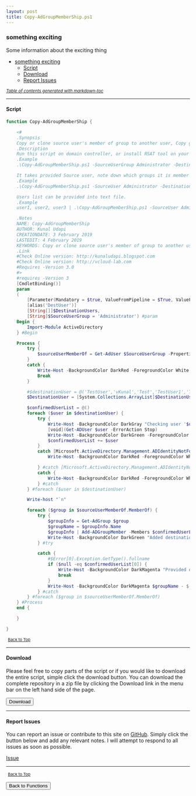```yaml
---
layout: post
title: Copy-AdGroupMemberShip.ps1
---
```


### something exciting

Some information about the exciting thing

- [something exciting](#something-exciting)
  - [Script](#script)
  - [Download](#download)
  - [Report Issues](#report-issues)

<small><i><a href='http://ecotrust-canada.github.io/markdown-toc/'>Table of contents generated with markdown-toc</a></i></small>

---

#### Script

```powershell
function Copy-AdGroupMemberShip {

    <#
    .Synopsis
    Copy or clone source user's member of group to another user, Copy group membership from one user to another in Active Directory.
    .Description
    Run this script on domain controller, or install RSAT tool on your client machine. This will copy existing given users group to other give group. It validates and verify whether Source and Destination users exists or you have access.
    .Example
    .\Copy-AdGroupMemberShip.ps1 -SourceUserGroup Administrator -DestinationUsers user1, user2, user3

    It takes provided Source user, note down which groups it is member of. Add same groups in the member of tabs of users list provided in parameter DestinationUsers.
    .Example
    .\Copy-AdGroupMemberShip.ps1 -SourceUser Administrator -DestinationUsers (Get-Content C:\Userlist.txt)

    Users list can be provided into text file.
    .Example
    user1, user2, user3 | .\Copy-AdGroupMemberShip.ps1 -SourceUser Administrator

    .Notes
    NAME: Copy-AdGroupMemberShip
    AUTHOR: Kunal Udapi
    CREATIONDATE: 3 February 2019
    LASTEDIT: 4 February 2019
    KEYWORDS: Copy or clone source user's member of group to another user.
    .Link
    #Check Online version: http://kunaludapi.blogspot.com
    #Check Online version: http://vcloud-lab.com
    #Requires -Version 3.0
    #>
    #requires -Version 3
    [CmdletBinding()]
    param
    (
        [Parameter(Mandatory = $true, ValueFromPipeline = $True, ValueFromPipelineByPropertyName = $true)]
        [alias('DestUser')]
        [String[]]$DestinationUsers,
        [String]$SourceUserGroup = 'Administrator') #param
    Begin {
        Import-Module ActiveDirectory
    } #Begin

    Process {
        try {
            $sourceUserMemberOf = Get-AdUser $SourceUserGroup -Properties MemberOf -ErrorAction Stop
        }
        catch {
            Write-Host -BackgroundColor DarkRed -ForegroundColor White $Error[0].Exception.Message
            Break
        }

        #$destinationUser = @('TestUser','vKunal','Test','TestUser1','Test2')
        $DestinationUser = [System.Collections.ArrayList]$DestinationUsers

        $confirmedUserList = @()
        foreach ($user in $destinationUser) {
            try {
                Write-Host -BackgroundColor DarkGray "Checking user '$user' status in AD..." -NoNewline
                [void](Get-ADUser $user -ErrorAction Stop)
                Write-Host -BackgroundColor DarkGreen -ForegroundColor White "...Tested user '$user' exist in AD"
                $confirmedUserList += $user
            }
            catch [Microsoft.ActiveDirectory.Management.ADIdentityNotFoundException] {
                Write-Host -BackgroundColor DarkRed -ForegroundColor White "...User '$user' doesn't exist in AD"

            } #catch [Microsoft.ActiveDirectory.Management.ADIdentityNotFoundException]
            catch {
                Write-Host -BackgroundColor DarkRed -ForegroundColor White "...Check your access"
            } #catch
        } #foreach ($user in $destinationUser)

        Write-host "`n"

        foreach ($group in $sourceUserMemberOf.MemberOf) {
            try {
                $groupInfo = Get-AdGroup $group
                $groupName = $groupInfo.Name
                $groupInfo | Add-ADGroupMember -Members $confirmedUserList -ErrorAction Stop
                Write-Host -BackgroundColor DarkGreen "Added destination users to group '$groupName'"
            } #try

            catch {
                #$Error[0].Exception.GetType().fullname
                if ($null -eq $confirmedUserList[0]) {
                    Write-Host -BackgroundColor DarkMagenta "Provided destination user list is invalid, Please Try again."
                    break
                }
                Write-Host -BackgroundColor DarkMagenta $groupName - $($Error[0].Exception.Message)
            } #catch
        } #foreach ($group in $sourceUserMemberOf.MemberOf)
    } #Process
    end {

    }

}
```

<span style="font-size:11px;"><a href="#"><i class="fas fa-caret-up" aria-hidden="true" style="color: white; margin-right:5px;"></i>Back to Top</a></span>

---

#### Download

Please feel free to copy parts of the script or if you would like to download the entire script, simple click the download button. You can download the complete repository in a zip file by clicking the Download link in the menu bar on the left hand side of the page.

<button class="btn" type="submit" onclick="window.open('/PowerShell/functions/activeDirectory/Copy-AdGroupMemberShip.ps1')">
    <i class="fa fa-cloud-download-alt">
    </i>
        Download
</button>

---

#### Report Issues

You can report an issue or contribute to this site on <a href="https://github.com/BanterBoy/scripts-blog/issues">GitHub</a>. Simply click the button below and add any relevant notes. I will attempt to respond to all issues as soon as possible.

<!-- Place this tag where you want the button to render. -->

<a class="github-button" href="https://github.com/BanterBoy/scripts-blog/issues/new?title=Copy-AdGroupMemberShip.ps1&body=There is a problem with this function. Please find details below." data-show-count="true" aria-label="Issue BanterBoy/scripts-blog on GitHub">Issue</a>

---

<span style="font-size:11px;"><a href="#"><i class="fas fa-caret-up" aria-hidden="true" style="color: white; margin-right:5px;"></i>Back to Top</a></span>

<a href="/menu/_pages/functions.html">
    <button class="btn">
        <i class='fas fa-reply'>
        </i>
            Back to Functions
    </button>
</a>

[1]: http://ecotrust-canada.github.io/markdown-toc
[2]: https://github.com/googlearchive/code-prettify

```

```
